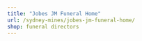 ```yaml
---
title: "Jobes JM Funeral Home"
url: /sydney-mines/jobes-jm-funeral-home/
shop: funeral directors
---
```

